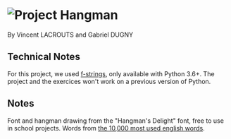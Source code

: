![Project Hangman](https://raw.githubusercontent.com/SoFolichon/ProjectHangman/master/logo-project-hangman.png)
===
By Vincent LACROUTS and Gabriel DUGNY

Technical Notes
---
For this project, we used [f-strings](https://www.python.org/dev/peps/pep-0498/), only available with Python 3.6+.
The project and the exercices won't work on a previous version of Python.

Notes
-----
Font and hangman drawing from the "Hangman's Delight" font, free to use in school projects.
Words from [the 10,000 most used english words](https://github.com/first20hours/google-10000-english).